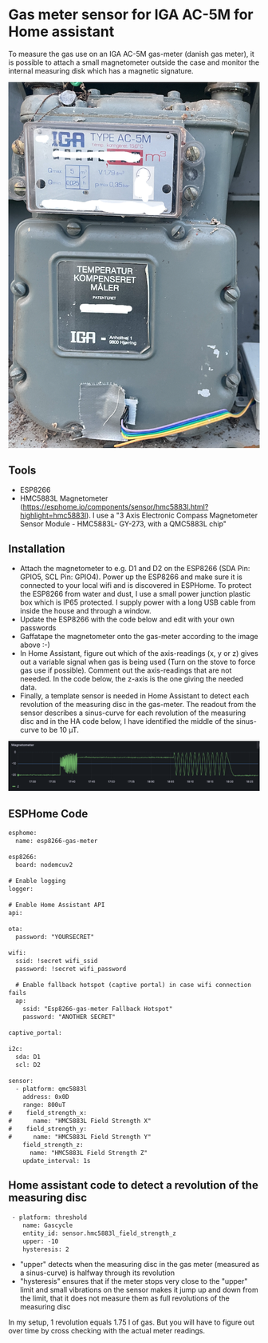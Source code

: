 # Gas meter sensor for IGA AC-5M for Home assistant
To measure the gas use on an IGA AC-5M gas-meter (danish gas meter), it is possible to attach a small magnetometer outside the case and monitor the internal measuring disk which has a magnetic signature.

![Gas meter](/gas%20meter.png)

## Tools
- ESP8266
- HMC5883L Magnetometer (https://esphome.io/components/sensor/hmc5883l.html?highlight=hmc5883l). I use a "3 Axis Electronic Compass Magnetometer Sensor Module - HMC5883L- GY-273, with a QMC5883L chip"

## Installation
- Attach the magnetometer to e.g. D1 and D2 on the ESP8266 (SDA Pin: GPIO5, SCL Pin: GPIO4). Power up the ESP8266 and make sure it is connected to your local wifi and is discovered in ESPHome. To protect the ESP8266 from water and dust, I use a small power junction plastic box which is IP65 protected. I supply power with a long USB cable from inside the house and through a window.
- Update the ESP8266 with the code below and edit with your own passwords
- Gaffatape the magnetometer onto the gas-meter according to the image above :-)
- In Home Assistant, figure out which of the axis-readings (x, y or z) gives out a variable signal when gas is being used (Turn on the stove to force gas use if possible). Comment out the axis-readings that are not neeeded. In the code below, the z-axis is the one giving the needed data.
- Finally, a template sensor is needed in Home Assistant to detect each revolution of the measuring disc in the gas-meter. The readout from the sensor describes a sinus-curve for each revolution of the measuring disc and in the HA code below, I have identified the middle of the sinus-curve to be 10 µT.

![Magentometer reading](/magnetometer%20reading.png)

## ESPHome Code

```
esphome:
  name: esp8266-gas-meter

esp8266:
  board: nodemcuv2

# Enable logging
logger:

# Enable Home Assistant API
api:

ota:
  password: "YOURSECRET"

wifi:
  ssid: !secret wifi_ssid
  password: !secret wifi_password

  # Enable fallback hotspot (captive portal) in case wifi connection fails
  ap:
    ssid: "Esp8266-gas-meter Fallback Hotspot"
    password: "ANOTHER SECRET"

captive_portal:

i2c:
  sda: D1
  scl: D2

sensor:
  - platform: qmc5883l
    address: 0x0D
    range: 800uT
#    field_strength_x:
#      name: "HMC5883L Field Strength X"
#    field_strength_y:
#      name: "HMC5883L Field Strength Y"
    field_strength_z:
      name: "HMC5883L Field Strength Z"
    update_interval: 1s
```

## Home assistant code to detect a revolution of the measuring disc
```
 - platform: threshold
    name: Gascycle
    entity_id: sensor.hmc5883l_field_strength_z
    upper: -10 
    hysteresis: 2
```
- "upper" detects when the measuring disc in the gas meter (measured as a sinus-curve) is halfway through its revolution
- "hysteresis" ensures that if the meter stops very close to the "upper" limit and small vibrations on the sensor makes it jump up and down from the limit, that it does not measure them as full revolutions of the measuring disc

In my setup, 1 revolution equals 1.75 l of gas. But you will have to figure out over time by cross checking with the actual meter readings.
